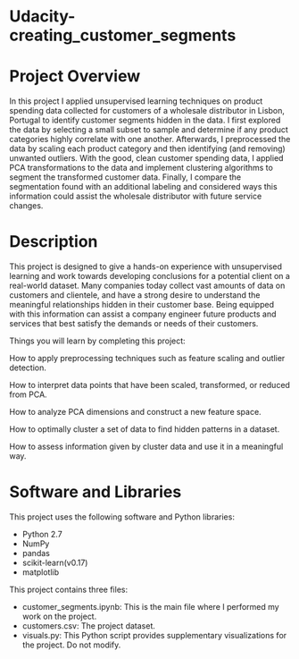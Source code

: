 # Udacity- creating_customer_segments

# Project Overview

In this project I applied unsupervised learning techniques on product spending data collected for
customers of a wholesale distributor in Lisbon, Portugal to identify customer segments hidden in the data.
I first explored the data by selecting a small subset to sample and determine if any product categories
highly correlate with one another. Afterwards, I preprocessed the data by scaling each product category
and then identifying (and removing) unwanted outliers. With the good, clean customer spending data, I applied PCA transformations to the data and implement clustering algorithms to segment the transformed customer
data. Finally, I compare the segmentation found with an additional labeling and considered ways this
information could assist the wholesale distributor with future service changes.

# Description

This project is designed to give a hands-on experience with unsupervised learning and work towards developing conclusions for a potential client on a real-world dataset. Many companies today collect vast amounts of data on customers and clientele, and have a strong desire to understand the meaningful relationships hidden in their customer base. Being equipped with this information can assist a company engineer future products and services that best satisfy the demands or needs of their customers.

Things you will learn by completing this project:

How to apply preprocessing techniques such as feature scaling and outlier detection.

How to interpret data points that have been scaled, transformed, or reduced from PCA.

How to analyze PCA dimensions and construct a new feature space.

How to optimally cluster a set of data to find hidden patterns in a dataset.

How to assess information given by cluster data and use it in a meaningful way.

# Software and Libraries

This project uses the following software and Python libraries:
- Python 2.7
- NumPy
- pandas
- scikit-learn(v0.17)
- matplotlib

This project contains three files:

* customer_segments.ipynb: This is the main file where I performed my work on the project.
* customers.csv: The project dataset.
* visuals.py: This Python script provides supplementary visualizations for the project. Do not modify.
